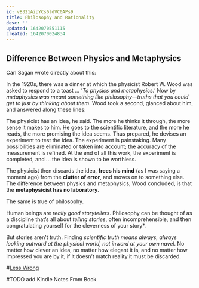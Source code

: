 ```yaml
---
id: vB321AipYCs6ldVC0APs9
title: Philosophy and Rationality
desc: ''
updated: 1642070551115
created: 1642070024834
---
```



## Difference Between Physics and Metaphysics
Carl Sagan wrote directly about this:

In the 1920s, there was a dinner at which the physicist Robert W. Wood was asked to respond to a toast ... 
*'To physics and metaphysics.'* Now by *metaphysics was meant something like philosophy—truths that you could get to just by thinking about them*. Wood took a second, glanced about him, and answered along these lines: 

The physicist has an idea, he said. The more he thinks it through, the more sense it makes to him. He goes to the scientific literature, and the more he reads, the more promising the idea seems. Thus prepared, he devises an experiment to test the idea. The experiment is painstaking. 
Many possibilities are eliminated or taken into account; the accuracy of the measurement is refined. At the end of all this work, the experiment is completed, and ... the idea is shown to be worthless. 

The physicist then discards the idea, __frees his mind__ (as I was saying a moment ago) from the __clutter of error__, and moves on to something else. The difference between physics and metaphysics, Wood concluded, is that the __metaphysicist has no laboratory__.

The same is true of philosophy.

Human beings are *really good storytellers*. Philosophy can be thought of as a discipline that’s all about *telling stories*, often incomprehensible, and then congratulating yourself for the cleverness of your story*.

But stories aren’t truth. Finding *scientific truth means always, always looking outward at the physical world, not inward at your own navel*. No matter how clever an idea, no matter how elegant it is, and no matter how impressed you are by it, if it doesn’t match reality it must be discarded.

#[Less Wrong](https://www.lesswrong.com/)

#TODO add Kindle Notes From Book

